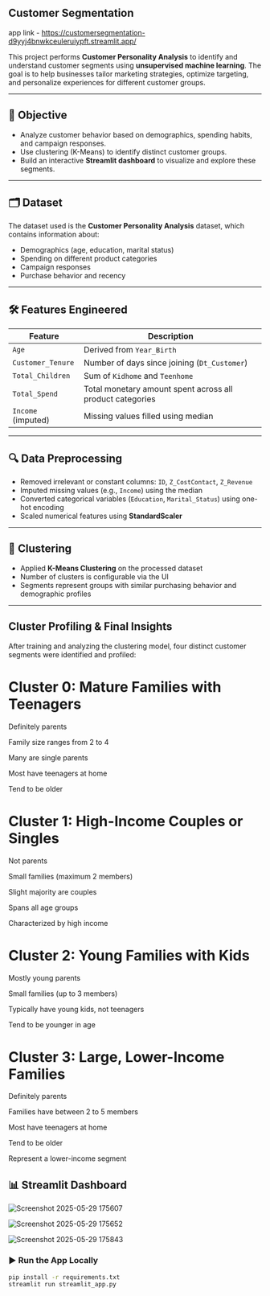 ## Customer Segmentation
app link - https://customersegmentation-d9yyj4bnwkceuleruiypft.streamlit.app/

This project performs **Customer Personality Analysis** to identify and understand customer segments using **unsupervised machine learning**. The goal is to help businesses tailor marketing strategies, optimize targeting, and personalize experiences for different customer groups.

---

## 📌 Objective

- Analyze customer behavior based on demographics, spending habits, and campaign responses.
- Use clustering (K-Means) to identify distinct customer groups.
- Build an interactive **Streamlit dashboard** to visualize and explore these segments.

---

## 🗂️ Dataset

The dataset used is the **Customer Personality Analysis** dataset, which contains information about:
- Demographics (age, education, marital status)
- Spending on different product categories
- Campaign responses
- Purchase behavior and recency

---

## 🛠️ Features Engineered

| Feature | Description |
|--------|-------------|
| `Age` | Derived from `Year_Birth` |
| `Customer_Tenure` | Number of days since joining (`Dt_Customer`) |
| `Total_Children` | Sum of `Kidhome` and `Teenhome` |
| `Total_Spend` | Total monetary amount spent across all product categories |
| `Income` (imputed) | Missing values filled using median |

---

## 🔍 Data Preprocessing

- Removed irrelevant or constant columns: `ID`, `Z_CostContact`, `Z_Revenue`
- Imputed missing values (e.g., `Income`) using the median
- Converted categorical variables (`Education`, `Marital_Status`) using one-hot encoding
- Scaled numerical features using **StandardScaler**

---

## 🤖 Clustering

- Applied **K-Means Clustering** on the processed dataset
- Number of clusters is configurable via the UI
- Segments represent groups with similar purchasing behavior and demographic profiles

---

## Cluster Profiling & Final Insights
After training and analyzing the clustering model, four distinct customer segments were identified and profiled:

# Cluster 0: Mature Families with Teenagers
Definitely parents

Family size ranges from 2 to 4

Many are single parents

Most have teenagers at home

Tend to be older

# Cluster 1: High-Income Couples or Singles
Not parents

Small families (maximum 2 members)

Slight majority are couples

Spans all age groups

Characterized by high income

# Cluster 2: Young Families with Kids
Mostly young parents

Small families (up to 3 members)

Typically have young kids, not teenagers

Tend to be younger in age

# Cluster 3: Large, Lower-Income Families
Definitely parents

Families have between 2 to 5 members

Most have teenagers at home

Tend to be older

Represent a lower-income segment

## 📊 Streamlit Dashboard
![Screenshot 2025-05-29 175607](https://github.com/user-attachments/assets/44536219-827f-495e-a9db-4f165c617d49)

![Screenshot 2025-05-29 175652](https://github.com/user-attachments/assets/07d63bdc-0f5c-4927-b699-7a73c6e748a0)

![Screenshot 2025-05-29 175843](https://github.com/user-attachments/assets/ce5370f3-d72f-4e23-bcde-eabbf89cd710)



### ▶️ Run the App Locally

```bash
pip install -r requirements.txt
streamlit run streamlit_app.py
